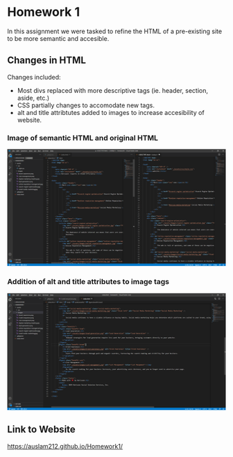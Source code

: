 # Homework 1

In this assignment we were tasked to refine the HTML of a pre-existing site to be more semantic and accesible.

## Changes in HTML

Changes included:
* Most divs replaced with more descriptive tags (ie. header, section, aside, etc.)
* CSS partially changes to accomodate new tags.
* alt and title attribtutes added to images to increase accesibility of website.


### Image of semantic HTML and original HTML
![Change in HTML Syntax](assets/images/CodeComparison.png)

### Addition of alt and title attributes to image tags
![Alt and Title Attributes Added](assets/images/HTMLChanges.png.png)





## Link to Website


https://auslam212.github.io/Homework1/

